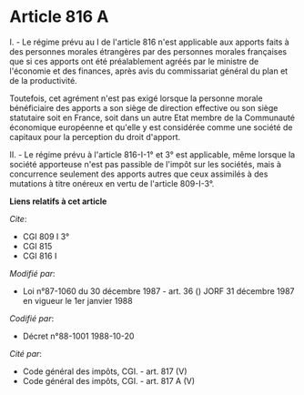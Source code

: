# Article 816 A

I. - Le régime prévu au I de l'article 816 n'est applicable aux apports faits à des personnes morales étrangères par des
personnes morales françaises que si ces apports ont été préalablement agréés par le ministre de l'économie et des finances,
après avis du commissariat général du plan et de la productivité.

Toutefois, cet agrément n'est pas exigé lorsque la personne morale bénéficiaire des apports a son siège de direction
effective ou son siège statutaire soit en France, soit dans un autre Etat membre de la Communauté économique européenne et
qu'elle y est considérée comme une société de capitaux pour la perception du droit d'apport.

II. - Le régime prévu à l'article 816-I-1° et 3° est applicable, même lorsque la société apporteuse n'est pas passible de
l'impôt sur les sociétés, mais à concurrence seulement des apports autres que ceux assimilés à des mutations à titre onéreux
en vertu de l'article 809-I-3°.

**Liens relatifs à cet article**

_Cite_:

  - CGI 809 I 3°
  - CGI 815
  - CGI 816 I

_Modifié par_:

  - Loi n°87-1060 du 30 décembre 1987 - art. 36 () JORF 31 décembre 1987 en vigueur le 1er janvier 1988

_Codifié par_:

  - Décret n°88-1001 1988-10-20

_Cité par_:

  - Code général des impôts, CGI. - art. 817 (V)
  - Code général des impôts, CGI. - art. 817 A (V)
